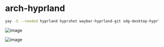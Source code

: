 # arch-hyprland
```bash
yay -S --needed hyprland hyprshot waybar-hyprland-git xdg-desktop-hyprland hyprpicker-git gdm pulseaudio qt5-wayland qt6-wayland apple-fonts awesome-terminal-fonts adobe-source-code-pro-fonts bluez bluez-utils brightnessctl acpi cliphist cantarell-fonts colord dmenu dolphin discord ffmpeg ffmpegthumbnailer file-roller imagemagick kitty kitty-shell-integration kitty-terminfo lxappearance mako neofetch network-manager-applet noto-fonts-emoji noto-color-emoji-fontconfig obs-studio otf-font-awesome pamixer pavucontrol pipewire pulseaudio-alsa pulseaudio-bluetooth pulsemixer ranger rofi rofi-emoji spotfiy steam swaybg swayidle swaylock swaylock-effects swaylock-fancy-git thunar ttf-fira-code ttf-fira-mono ttf-fira-sans ttf-firacode-nerd ttf-font-awesome ttf-ibm-plex ttf-ibmplex-mono-nerd ttf-iosevka ttf-iosevka-nerd ttf-iosevka-slab ttf-iosevka-term ttf-iosevkaterm-nerd ttf-jetbrains-mono ttf-liberation ttf-ubuntu-nerd wireplumber wl-clipboard wlogout wlrobs-hg wlroots xfce4-settings swaync grimblast tesseract qt5ct qt6ct
```

![image](https://github.com/ozcaneren/arch-hyprland/assets/100240225/5c39e470-8deb-4077-8345-f89925bc1e7a)

![image](https://github.com/ozcaneren/arch-hyprland/assets/100240225/ff2c2538-77ad-411a-ac29-eedec2c56f9a)
